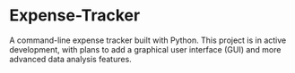 # Expense-Tracker
A command-line expense tracker built with Python. This project is in active development, with plans to add a graphical user interface (GUI) and more advanced data analysis features.
